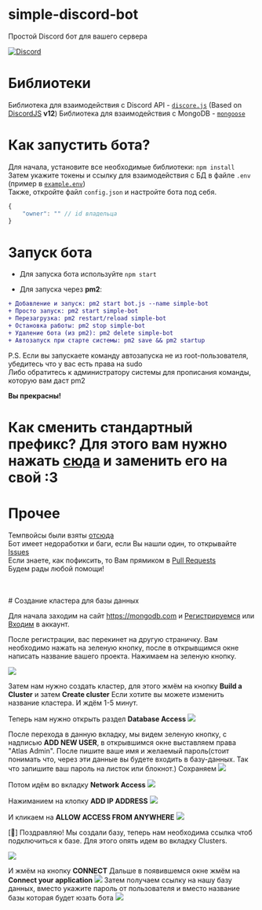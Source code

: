 # simple-discord-bot
Простой Discord бот для вашего сервера 

[![Discord](https://discordapp.com/api/guilds/662635194884292611/widget.png)](https://discord.gg/GG9Dkhg)

# Библиотеки
Библиотека для взаимодействия с Discord API - [`discore.js`](https://github.com/zargovv/discore.js) (Based on [DiscordJS](https://github.com/discordjs/discord.js) **v12**)
Библиотека для взаимодействия с MongoDB - [`mongoose`](https://npmjs.com/package/mongoose)

# Как запустить бота? 
Для начала, установите все необходимые библиотеки: ``npm install`` <br>
Затем укажите токены и ссылку для взаимодействия с БД в файле ``.env`` (пример в [``example.env``](./example.env)) <br>
Также, откройте файл ``config.json`` и настройте бота под себя. <br>
```js
{
    "owner": "" // id владельца
}
```


# Запуск бота

* Для запуска бота используйте ``npm start``

* Для запуска через **pm2**:
```diff
+ Добавление и запуск: pm2 start bot.js --name simple-bot
+ Просто запуск: pm2 start simple-bot
+ Перезагрузка: pm2 restart/reload simple-bot
+ Остановка работы: pm2 stop simple-bot
+ Удаление бота (из pm2): pm2 delete simple-bot
+ Автозапуск при старте системы: pm2 save && pm2 startup
```
P.S. Если вы запускаете команду автозапуска не из root-пользователя, убедитесь что у вас есть права на sudo
<br>Либо обратитесь к администратору системы для прописания команды, которую вам даст pm2

**Вы прекрасны!**

# Как сменить стандартный префикс? Для этого вам нужно нажать [сюда](https://github.com/sqdshcom/simple-discord-bot/blob/ece80bbff12119c911a5f07a32e8a11ad0b3b3f8/src/bot.js#L31) и заменить его на свой :3


# Прочее
Темпвойсы были взяты [отсюда](https://github.com/bemovpro/Create-temporary-voice-channel)<br>
Бот имеет недоработки и баги, если Вы нашли один, то открывайте [Issues](https://github.com/sqdshcom/simple-discord-bot/issues)<br>
Если знаете, как пофиксить, то Вам прямиком в [Pull Requests](https://github.com/sqdshcom/simple-discord-bot/pulls)<br>
Будем рады любой помощи! <br>

<br> 
<br>
# Создание кластера для базы данных

Для начала заходим на сайт https://mongodb.com и [Регистрируемся](https://account.mongodb.com/account/register) или [Входим](https://account.mongodb.com/account/login) в аккаунт.

После регистрации, вас перекинет на другую страничку. Вам необходимо нажать на зеленую кнопку, после в открывщимся окне написать название вашего проекта. Нажимаем на зеленую кнопку. 

![](https://imgs.mrlivixx.me/opera_cuCMXaULuj.png)

Затем нам нужно создать кластер, для этого жмём на кнопку **Build a Cluster** и затем **Create cluster** Если хотите вы можете изменить название кластера. И ждём 1-5 минут.

Теперь нам нужно открыть раздел **Database Access**
![](https://imgs.mrlivixx.me/opera_VFvHs0sXGW.png)

После перехода в данную вкладку, мы видем зеленую кнопку, с надписью **ADD NEW USER**, в открывшимся окне выставляем права "Atlas Admin". После пишите ваше имя и желаемый пароль(стоит понимать что, через эти данные вы будете входить в базу-данных. Так что запишите ваш пароль на листок или блокнот.) Сохраняем 
![](https://camo.githubusercontent.com/680a7a724d1b993eaa7301ecdb4ef4a5e04775c9/68747470733a2f2f63646e2e646973636f72646170702e636f6d2f6174746163686d656e74732f3636373037323132333931343831333434342f3638363335333632373332303638303436372f494d475f32303230303330395f3034303432342e706e67)

Потом идём во вкладку **Network Access**
![](https://imgs.mrlivixx.me/opera_PGfdBZDfX8.png)

Нажиманием на клопку **ADD IP ADDRESS** 
![](https://imgs.mrlivixx.me/opera_IuLkQePeI6.png)

И кликаем на **ALLOW ACCESS FROM ANYWHERE** 
![](https://imgs.mrlivixx.me/opera_1abHsyXZxs.png)

[🎉] Поздравляю! Мы создали базу, теперь нам необходима ссылка чтоб подключиться к базе. Для этого опять идем во вкладку Clusters.

![](https://imgs.mrlivixx.me/opera_DtKoVpedMu.png)

И жмём на кнопку **CONNECT**
Дальше в появившемся окне жмём на **Connect your application** 
![](https://imgs.mrlivixx.me/opera_yGeu800yF4.png)
Затем получаем ссылку на нашу базу данных, вместо <password> укажите пароль от пользователя и вместо <dbname> название базы которая будет юзать бота
![](https://imgs.mrlivixx.me/opera_96XC9195k5.png)
